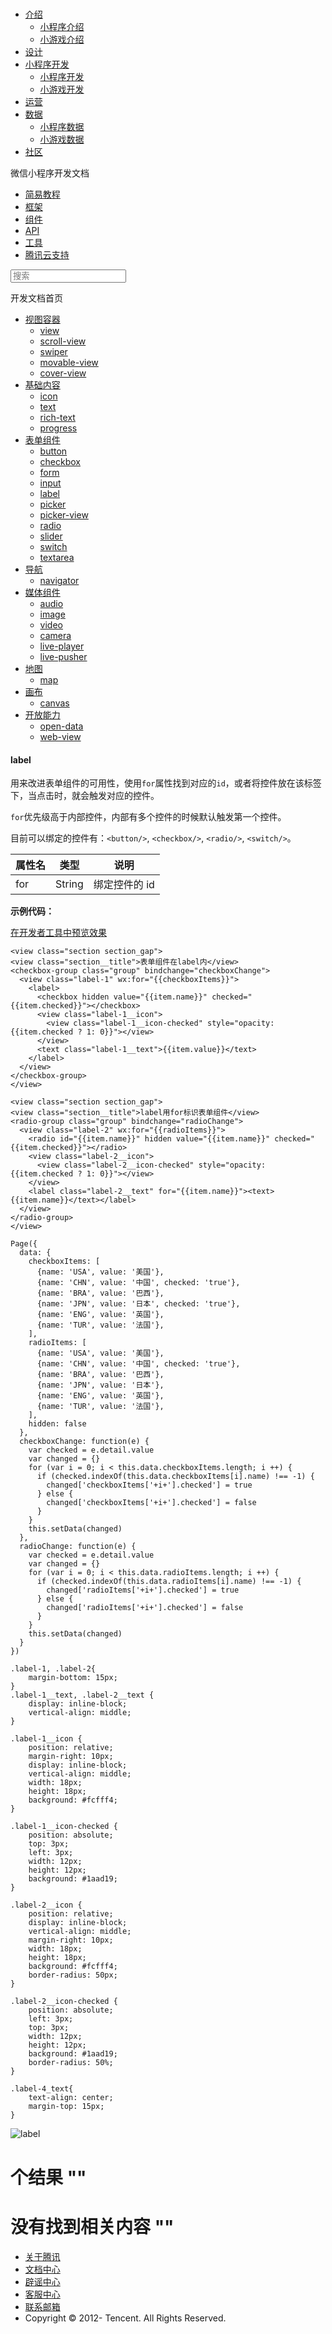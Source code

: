 <div class="book with-summary">

<div class="head">

<div class="head_box">

# [](javascript:; "_('微信公众平台 小程序')")

<div class="header_ctrls">

*   [介绍](javascript:;)
    *   [小程序介绍](https://mp.weixin.qq.com/debug/wxadoc/introduction/index.html)
    *   [小游戏介绍](https://mp.weixin.qq.com/debug/wxagame/introduction/index.html)
*   [设计](https://mp.weixin.qq.com/debug/wxadoc/design/index.html)
*   [小程序开发](javascript:;)
    *   [小程序开发](https://mp.weixin.qq.com/debug/wxadoc/dev/index.html)
    *   [小游戏开发](https://mp.weixin.qq.com/debug/wxagame/dev/index.html)
*   [运营](https://mp.weixin.qq.com/debug/wxadoc/product/index.html)
*   [数据](javascript:;)
    *   [小程序数据](https://mp.weixin.qq.com/debug/wxadoc/analysis/index.html)
    *   [小游戏数据](https://mp.weixin.qq.com/debug/wxagame/analysis/index.html)
*   [社区](https://developers.weixin.qq.com/)

</div>

</div>

</div>

<div class="sub_nav_box">

<div class="sub_nav_inner">

<div class="book-summary-opr" id="js-book-summary-opr"><a class="book-summary-btn"></a></div>

<div class="top_sub_nav">

<div class="top_title_wap"><span class="icon_title icon_dev"></span>

微信小程序开发文档

</div>

*   [简易教程](../)
*   [框架](../framework/MINA.html)
*   [组件](./)
*   [API](../api/)
*   [工具](../devtools/devtools.html)
*   [腾讯云支持](../qcloud/qcloud.html)

</div>

<div id="book-search-input" role="search">

<form><label for="search-input" class="search-icon" id="js-search-icon"></label><input type="text" id="search-input" name="search-input" placeholder="搜索"> </form>

</div>

</div>

</div>

<div class="book-summary">

<div class="book-summary-home" id="js-summary-home"><a><span class="icon_home_s icon_dev"></span><span class="s_title_2">开发文档首页</span></a></div>

<nav role="navigation">

*   [视图容器](view.html)
    *   [view](view.html)
    *   [scroll-view](scroll-view.html)
    *   [swiper](swiper.html)
    *   [movable-view](movable-view.html)
    *   [cover-view](cover-view.html)
*   [基础内容](icon.html)
    *   [icon](icon.html)
    *   [text](text.html)
    *   [rich-text](rich-text.html)
    *   [progress](progress.html)
*   [表单组件](button.html)
    *   [button](button.html)
    *   [checkbox](checkbox.html)
    *   [form](form.html)
    *   [input](input.html)
    *   [label](label.html)
    *   [picker](picker.html)
    *   [picker-view](picker-view.html)
    *   [radio](radio.html)
    *   [slider](slider.html)
    *   [switch](switch.html)
    *   [textarea](textarea.html)
*   [导航](navigator.html)
    *   [navigator](navigator.html)
*   [媒体组件](audio.html)
    *   [audio](audio.html#audio)
    *   [image](image.html)
    *   [video](video.html)
    *   [camera](camera.html)
    *   [live-player](live-player.html)
    *   [live-pusher](live-pusher.html)
*   [地图](map.html)
    *   [map](map.html#map)
*   [画布](canvas.html)
    *   [canvas](canvas.html#canvas)
*   [开放能力](open-data.html)
    *   [open-data](open-data.html)
    *   [web-view](web-view.html)

</nav>

</div>

<div class="book-body">

<div class="body-inner">

<div class="page-wrapper" tabindex="-1" role="main">

<div class="page-inner">

<div id="book-search-results">

<div class="search-noresults">

<section class="normal markdown-section">

#### label

用来改进表单组件的可用性，使用`for`属性找到对应的`id`，或者将控件放在该标签下，当点击时，就会触发对应的控件。

`for`优先级高于内部控件，内部有多个控件的时候默认触发第一个控件。

目前可以绑定的控件有：`<button/>`, `<checkbox/>`, `<radio/>`, `<switch/>`。

<table>

<thead>

<tr>

<th>属性名</th>

<th>类型</th>

<th>说明</th>

</tr>

</thead>

<tbody>

<tr>

<td>for</td>

<td>String</td>

<td>绑定控件的 id</td>

</tr>

</tbody>

</table>

**示例代码：**

[在开发者工具中预览效果](wechatide://minicode/alak1cmR6JYU)

    <view class="section section_gap">
    <view class="section__title">表单组件在label内</view>
    <checkbox-group class="group" bindchange="checkboxChange">
      <view class="label-1" wx:for="{{checkboxItems}}">
        <label>
          <checkbox hidden value="{{item.name}}" checked="{{item.checked}}"></checkbox>
          <view class="label-1__icon">
            <view class="label-1__icon-checked" style="opacity:{{item.checked ? 1: 0}}"></view>
          </view>
          <text class="label-1__text">{{item.value}}</text>
        </label>
      </view>
    </checkbox-group>
    </view>

    <view class="section section_gap">
    <view class="section__title">label用for标识表单组件</view>
    <radio-group class="group" bindchange="radioChange">
      <view class="label-2" wx:for="{{radioItems}}">
        <radio id="{{item.name}}" hidden value="{{item.name}}" checked="{{item.checked}}"></radio>
        <view class="label-2__icon">
          <view class="label-2__icon-checked" style="opacity:{{item.checked ? 1: 0}}"></view>
        </view>
        <label class="label-2__text" for="{{item.name}}"><text>{{item.name}}</text></label>
      </view>
    </radio-group>
    </view>

    Page({
      data: {
        checkboxItems: [
          {name: 'USA', value: '美国'},
          {name: 'CHN', value: '中国', checked: 'true'},
          {name: 'BRA', value: '巴西'},
          {name: 'JPN', value: '日本', checked: 'true'},
          {name: 'ENG', value: '英国'},
          {name: 'TUR', value: '法国'},
        ],
        radioItems: [
          {name: 'USA', value: '美国'},
          {name: 'CHN', value: '中国', checked: 'true'},
          {name: 'BRA', value: '巴西'},
          {name: 'JPN', value: '日本'},
          {name: 'ENG', value: '英国'},
          {name: 'TUR', value: '法国'},
        ],
        hidden: false
      },
      checkboxChange: function(e) {
        var checked = e.detail.value
        var changed = {}
        for (var i = 0; i < this.data.checkboxItems.length; i ++) {
          if (checked.indexOf(this.data.checkboxItems[i].name) !== -1) {
            changed['checkboxItems['+i+'].checked'] = true
          } else {
            changed['checkboxItems['+i+'].checked'] = false
          }
        }
        this.setData(changed)
      },
      radioChange: function(e) {
        var checked = e.detail.value
        var changed = {}
        for (var i = 0; i < this.data.radioItems.length; i ++) {
          if (checked.indexOf(this.data.radioItems[i].name) !== -1) {
            changed['radioItems['+i+'].checked'] = true
          } else {
            changed['radioItems['+i+'].checked'] = false
          }
        }
        this.setData(changed)
      }
    })

    .label-1, .label-2{
        margin-bottom: 15px;
    }
    .label-1__text, .label-2__text {
        display: inline-block;
        vertical-align: middle;
    }

    .label-1__icon {
        position: relative;
        margin-right: 10px;
        display: inline-block;
        vertical-align: middle;
        width: 18px;
        height: 18px;
        background: #fcfff4;
    }

    .label-1__icon-checked {
        position: absolute;
        top: 3px;
        left: 3px;
        width: 12px;
        height: 12px;
        background: #1aad19;
    }

    .label-2__icon {
        position: relative;
        display: inline-block;
        vertical-align: middle;
        margin-right: 10px;
        width: 18px;
        height: 18px;
        background: #fcfff4;
        border-radius: 50px;
    }

    .label-2__icon-checked {
        position: absolute;
        left: 3px;
        top: 3px;
        width: 12px;
        height: 12px;
        background: #1aad19;
        border-radius: 50%;
    }

    .label-4_text{
        text-align: center;
        margin-top: 15px;
    }

![label](https://mp.weixin.qq.com/debug/wxadoc/dev/image/pic/label.png)

</section>

</div>

<div class="search-results">

<div class="has-results">

# <span class="search-results-count"></span>个结果 "<span class="search-query"></span>"

</div>

<div class="no-results">

# 没有找到相关内容 "<span class="search-query"></span>"

</div>

</div>

</div>

</div>

</div>

<div class="foot" id="footer">

*   [关于腾讯](http://www.tencent.com/zh-cn/index.shtml)
*   [文档中心](https://mp.weixin.qq.com/debug/wxadoc/introduction/index.html?t=1484641676&)
*   [辟谣中心](https://mp.weixin.qq.com/cgi-bin/opshowpage?action=dispelinfo&lang=zh_CN&begin=1&count=9)
*   [客服中心](http://kf.qq.com/faq/120911VrYVrA1509086vyumm.html)
*   [联系邮箱](mailto:weixinmp@qq.com)
*   Copyright © 2012-<span id="s_copyright_year"></span> Tencent. All Rights Reserved.

</div>

</div>

[](input.html)[](picker.html)</div>

</div>